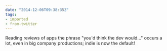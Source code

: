 ```yaml
---
date: "2014-12-06T09:38:35Z"
tags:
- imported
- from-twitter
---
```

Reading reviews of apps the phrase "you'd think the dev would…" occurs a lot, even in big company productions; indie is now the default\!

